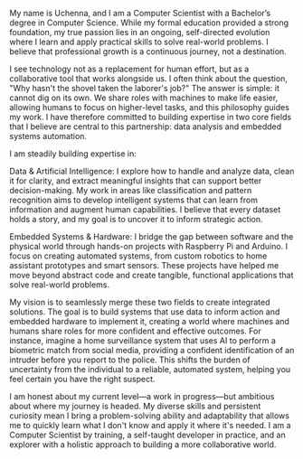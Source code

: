 My name is Uchenna, and I am a Computer Scientist with a Bachelor’s degree in Computer Science. While my formal education provided a strong foundation, my true passion lies in an ongoing, self-directed evolution where I learn and apply practical skills to solve real-world problems. I believe that professional growth is a continuous journey, not a destination.

I see technology not as a replacement for human effort, but as a collaborative tool that works alongside us. I often think about the question, "Why hasn't the shovel taken the laborer's job?" The answer is simple: it cannot dig on its own. We share roles with machines to make life easier, allowing humans to focus on higher-level tasks, and this philosophy guides my work. I have therefore committed to building expertise in two core fields that I believe are central to this partnership: data analysis and embedded systems automation.

I am steadily building expertise in:

Data & Artificial Intelligence: I explore how to handle and analyze data, clean it for clarity, and extract meaningful insights that can support better decision-making. My work in areas like classification and pattern recognition aims to develop intelligent systems that can learn from information and augment human capabilities. I believe that every dataset holds a story, and my goal is to uncover it to inform strategic action.

Embedded Systems & Hardware: I bridge the gap between software and the physical world through hands-on projects with Raspberry Pi and Arduino. I focus on creating automated systems, from custom robotics to home assistant prototypes and smart sensors. These projects have helped me move beyond abstract code and create tangible, functional applications that solve real-world problems.

My vision is to seamlessly merge these two fields to create integrated solutions. The goal is to build systems that use data to inform action and embedded hardware to implement it, creating a world where machines and humans share roles for more confident and effective outcomes. For instance, imagine a home surveillance system that uses AI to perform a biometric match from social media, providing a confident identification of an intruder before you report to the police. This shifts the burden of uncertainty from the individual to a reliable, automated system, helping you feel certain you have the right suspect.

I am honest about my current level—a work in progress—but ambitious about where my journey is headed. My diverse skills and persistent curiosity mean I bring a problem-solving ability and adaptability that allows me to quickly learn what I don't know and apply it where it's needed. I am a Computer Scientist by training, a self-taught developer in practice, and an explorer with a holistic approach to building a more collaborative world.